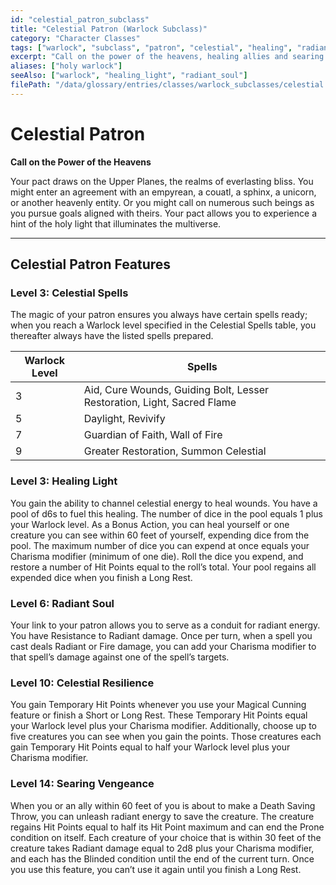 ```yaml
---
id: "celestial_patron_subclass"
title: "Celestial Patron (Warlock Subclass)"
category: "Character Classes"
tags: ["warlock", "subclass", "patron", "celestial", "healing", "radiant"]
excerpt: "Call on the power of the heavens, healing allies and searing foes with holy light."
aliases: ["holy warlock"]
seeAlso: ["warlock", "healing_light", "radiant_soul"]
filePath: "/data/glossary/entries/classes/warlock_subclasses/celestial.md"
---
```

# Celestial Patron

**Call on the Power of the Heavens**

Your pact draws on the Upper Planes, the realms of everlasting bliss. You might enter an agreement with an empyrean, a couatl, a sphinx, a unicorn, or another heavenly entity. Or you might call on numerous such beings as you pursue goals aligned with theirs. Your pact allows you to experience a hint of the holy light that illuminates the multiverse.

---
## Celestial Patron Features

### Level 3: Celestial Spells
The magic of your patron ensures you always have certain <span data-term-id="spells_chapter" class="glossary-term-link-from-markdown">spells</span> ready; when you reach a Warlock level specified in the Celestial Spells table, you thereafter always have the listed <span data-term-id="spells_chapter" class="glossary-term-link-from-markdown">spells</span> prepared.

| Warlock Level | Spells                                                               |
|---------------|----------------------------------------------------------------------|
| 3             | Aid, Cure Wounds, Guiding Bolt, Lesser Restoration, Light, Sacred Flame |
| 5             | Daylight, Revivify                                                   |
| 7             | Guardian of Faith, Wall of Fire                                      |
| 9             | Greater Restoration, Summon Celestial                                |

### Level 3: Healing Light
You gain the ability to channel celestial energy to heal wounds. You have a pool of d6s to fuel this healing. The number of dice in the pool equals 1 plus your Warlock level.
As a <span data-term-id="bonus_action" class="glossary-term-link-from-markdown">Bonus Action</span>, you can heal yourself or one creature you can see within 60 feet of yourself, expending dice from the pool. The maximum number of dice you can expend at once equals your Charisma modifier (minimum of one die). Roll the dice you expend, and restore a number of <span data-term-id="hit_points" class="glossary-term-link-from-markdown">Hit Points</span> equal to the roll’s total. Your pool regains all expended dice when you finish a <span data-term-id="long_rest" class="glossary-term-link-from-markdown">Long Rest</span>.

### Level 6: Radiant Soul
Your link to your patron allows you to serve as a conduit for radiant energy. You have <span data-term-id="resistance" class="glossary-term-link-from-markdown">Resistance</span> to <span data-term-id="radiant_damage" class="glossary-term-link-from-markdown">Radiant damage</span>. Once per turn, when a <span data-term-id="spells_chapter" class="glossary-term-link-from-markdown">spell</span> you cast deals Radiant or Fire damage, you can add your Charisma modifier to that <span data-term-id="spells_chapter" class="glossary-term-link-from-markdown">spell</span>’s damage against one of the <span data-term-id="spells_chapter" class="glossary-term-link-from-markdown">spell</span>’s targets.

### Level 10: Celestial Resilience
You gain <span data-term-id="temporary_hp" class="glossary-term-link-from-markdown">Temporary Hit Points</span> whenever you use your Magical Cunning feature or finish a <span data-term-id="short_rest" class="glossary-term-link-from-markdown">Short</span> or <span data-term-id="long_rest" class="glossary-term-link-from-markdown">Long Rest</span>. These <span data-term-id="temporary_hp" class="glossary-term-link-from-markdown">Temporary Hit Points</span> equal your Warlock level plus your Charisma modifier. Additionally, choose up to five creatures you can see when you gain the points. Those creatures each gain <span data-term-id="temporary_hp" class="glossary-term-link-from-markdown">Temporary Hit Points</span> equal to half your Warlock level plus your Charisma modifier.

### Level 14: Searing Vengeance
When you or an ally within 60 feet of you is about to make a <span data-term-id="death_saving_throw" class="glossary-term-link-from-markdown">Death Saving Throw</span>, you can unleash radiant energy to save the creature. The creature regains <span data-term-id="hit_points" class="glossary-term-link-from-markdown">Hit Points</span> equal to half its <span data-term-id="hit_points" class="glossary-term-link-from-markdown">Hit Point</span> maximum and can end the <span data-term-id="prone_condition" class="glossary-term-link-from-markdown">Prone condition</span> on itself. Each creature of your choice that is within 30 feet of the creature takes <span data-term-id="radiant_damage" class="glossary-term-link-from-markdown">Radiant damage</span> equal to 2d8 plus your Charisma modifier, and each has the <span data-term-id="blinded_condition" class="glossary-term-link-from-markdown">Blinded condition</span> until the end of the current turn.
Once you use this feature, you can’t use it again until you finish a <span data-term-id="long_rest" class="glossary-term-link-from-markdown">Long Rest</span>.
